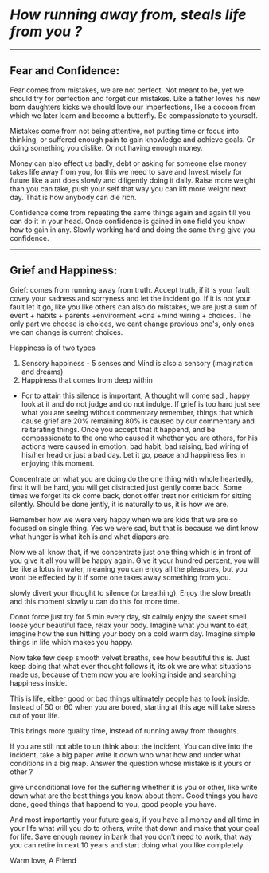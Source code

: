 # _How running away from, steals life from you ?_
---
## Fear and Confidence:

Fear comes from mistakes, we are not perfect. Not meant to be, yet we should try for perfection and forget our mistakes. Like a father loves his new born daughters kicks we should love our imperfections, like a cocoon from which we later learn and become a butterfly. Be compassionate to yourself. 

Mistakes come from not being attentive, not putting time or focus  into thinking, or suffered enough pain to gain knowledge and achieve goals. Or doing something you dislike. Or not having enough money.

Money can also effect us badly, debt or asking for someone else money takes life away from you, for this we need to save and Invest wisely for future like a ant does slowly and diligently doing it daily. Raise more weight than you can take, push your self that way you can lift more weight next day. That is how anybody can die rich. 

Confidence come from repeating the same things again and again till you can do it in your head. Once confidence is gained in one field you know how to gain in any. Slowly working hard and doing the same thing give you confidence.

---
## Grief and Happiness:

Grief: comes from running away from truth. Accept truth, if it is your fault covey your sadness and sorryness and let the incident go. If it is not your fault let it go, like you like others can also do mistakes, we are just a sum of event + habits + parents +envirorment +dna +mind wiring + choices. The only part we choose is choices, we cant change previous one's, only ones we can change is current choices.


Happiness is of two types

1) Sensory happiness
        -   5 senses and Mind is also a sensory (imagination and dreams)
2) Happiness that comes from deep within 
- For to attain this silence is important,
A thought will come sad , happy look at it and do not judge and do not indulge.
If grief is too hard just see what you are seeing without commentary remember, things that which cause grief are 20% remaining 80% is caused by our commentary and reiterating things. Once you accept that it happend, and be compassionate to the one who caused it whether you are others, for his actions were caused in emotion, bad habit, bad raising, bad wiring of his/her head or just a bad day. Let it go, peace and happiness lies in enjoying this moment.

Concentrate on what you are doing do the one thing with whole heartedly,
first it will be hard, you will get distracted just gently come back.
Some times we forget its ok come back, donot offer treat nor criticism for sitting silently. Should be done jently, it is naturally to us, it is how we are.

 Remember how we were very happy when we are kids that we are so focused on single thing. Yes we were sad, but that is because we dint know what hunger is what itch is and what diapers are. 

Now we all know that, if we concentrate just one thing which is in front of you give it all you will be happy again. Give it your hundred percent, you will be like a lotus in water, meaning you can enjoy all the pleasures, but you wont be effected by it if some one takes away something from you.

 slowly divert your thought to silence (or breathing). Enjoy the slow breath and this moment slowly u can do this for more time. 

Donot force just try for 5 min every day, sit calmly enjoy the sweet smell loose your beautiful face, relax your body. Imagine what you want to eat, imagine how the sun hitting your body on a cold warm day. Imagine simple things in life which makes you happy. 

Now take few deep smooth velvet breaths, see how beautiful this is. Just keep doing that what ever thought follows it, its ok we are what situations made us, because of them now you are looking inside and searching happiness inside. 

This is life, either good or bad things ultimately people has to look inside. Instead of 50 or 60 when you are bored, starting at this age will take stress out of your life. 

This brings more quality time, instead of running away from thoughts.


If you are still not able to un think about the incident, 
You can dive into the incident, take a big paper write it down who what how and under what conditions in a big map. 
Answer the question
whose mistake is it yours or other ?

give unconditional love for the suffering whether it is you or other, like write down what are the best things you know about them. Good things you have done, good things that happend to you, good people you have. 

And most importantly your future goals, if you have all money and all time in your life what will you do to others, write that down and make that your goal for life. Save enough money in bank that you don't need to work, that way you can retire in next 10 years and start doing what you like completely. 

Warm love,
A Friend
